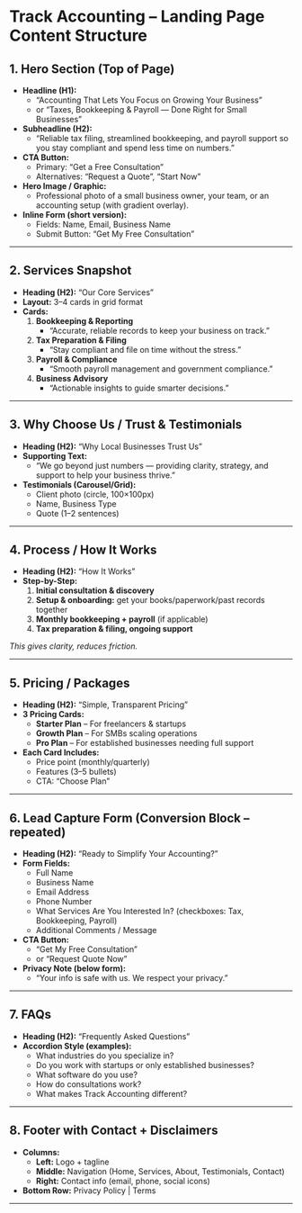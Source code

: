 # Track Accounting – Landing Page Content Structure  

## 1. Hero Section (Top of Page)  
- **Headline (H1):**  
  - “Accounting That Lets You Focus on Growing Your Business”  
  - or “Taxes, Bookkeeping & Payroll — Done Right for Small Businesses”  
- **Subheadline (H2):**  
  - “Reliable tax filing, streamlined bookkeeping, and payroll support so you stay compliant and spend less time on numbers.”  
- **CTA Button:**  
  - Primary: “Get a Free Consultation”  
  - Alternatives: “Request a Quote”, “Start Now”  
- **Hero Image / Graphic:**  
  - Professional photo of a small business owner, your team, or an accounting setup (with gradient overlay).  
- **Inline Form (short version):**  
  - Fields: Name, Email, Business Name  
  - Submit Button: “Get My Free Consultation”  

---

## 2. Services Snapshot  
- **Heading (H2):** “Our Core Services”  
- **Layout:** 3–4 cards in grid format  
- **Cards:**  
  1. **Bookkeeping & Reporting**  
     - “Accurate, reliable records to keep your business on track.”  
  2. **Tax Preparation & Filing**  
     - “Stay compliant and file on time without the stress.”  
  3. **Payroll & Compliance**  
     - “Smooth payroll management and government compliance.”  
  4. **Business Advisory**  
     - “Actionable insights to guide smarter decisions.”  

---

## 3. Why Choose Us / Trust & Testimonials  
- **Heading (H2):** “Why Local Businesses Trust Us”  
- **Supporting Text:**  
  - “We go beyond just numbers — providing clarity, strategy, and support to help your business thrive.”  
- **Testimonials (Carousel/Grid):**  
  - Client photo (circle, 100×100px)  
  - Name, Business Type  
  - Quote (1–2 sentences)  

---

## 4. Process / How It Works  
- **Heading (H2):** “How It Works”  
- **Step-by-Step:**  
  1. **Initial consultation & discovery**  
  2. **Setup & onboarding:** get your books/paperwork/past records together  
  3. **Monthly bookkeeping + payroll** (if applicable)  
  4. **Tax preparation & filing, ongoing support**  

*This gives clarity, reduces friction.*  

---

## 5. Pricing / Packages  
- **Heading (H2):** “Simple, Transparent Pricing”  
- **3 Pricing Cards:**  
  - **Starter Plan** – For freelancers & startups  
  - **Growth Plan** – For SMBs scaling operations  
  - **Pro Plan** – For established businesses needing full support  
- **Each Card Includes:**  
  - Price point (monthly/quarterly)  
  - Features (3–5 bullets)  
  - CTA: “Choose Plan”  

---

## 6. Lead Capture Form (Conversion Block – repeated)  
- **Heading (H2):** “Ready to Simplify Your Accounting?”  
- **Form Fields:**  
  - Full Name  
  - Business Name  
  - Email Address  
  - Phone Number  
  - What Services Are You Interested In? (checkboxes: Tax, Bookkeeping, Payroll)  
  - Additional Comments / Message  
- **CTA Button:**  
  - “Get My Free Consultation”  
  - or “Request Quote Now”  
- **Privacy Note (below form):**  
  - “Your info is safe with us. We respect your privacy.”  

---

## 7. FAQs  
- **Heading (H2):** “Frequently Asked Questions”  
- **Accordion Style (examples):**  
  - What industries do you specialize in?  
  - Do you work with startups or only established businesses?  
  - What software do you use?  
  - How do consultations work?  
  - What makes Track Accounting different?  

---

## 8. Footer with Contact + Disclaimers  
- **Columns:**  
  - **Left:** Logo + tagline  
  - **Middle:** Navigation (Home, Services, About, Testimonials, Contact)  
  - **Right:** Contact info (email, phone, social icons)  
- **Bottom Row:** Privacy Policy | Terms  

---
